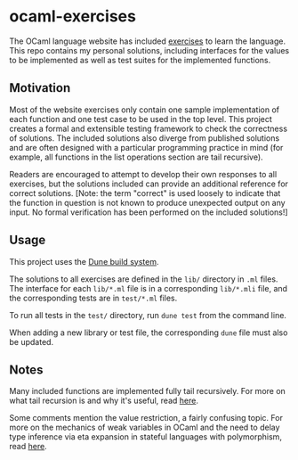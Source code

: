 # ocaml-exercises

The OCaml language website has included [exercises](https://ocaml.org/problems) to learn the language. This repo contains my personal solutions, including interfaces for the values to be implemented as well as test suites for the implemented functions.

## Motivation

Most of the website exercises only contain one sample implementation of each function and one test case to be used in the top level. This project creates a formal and extensible testing framework to check the correctness of solutions. The included solutions also diverge from published solutions and are often designed with a particular programming practice in mind (for example, all functions in the list operations section are tail recursive).

Readers are encouraged to attempt to develop their own responses to all exercises, but the solutions included can provide an additional reference for correct solutions. [Note: the term "correct" is used loosely to indicate that the function in question is not known to produce unexpected output on any input. No formal verification has been performed on the included solutions!]

## Usage

This project uses the [Dune build system](https://dune.build/).

The solutions to all exercises are defined in the `lib/` directory in `.ml` files. The interface for each `lib/*.ml` file is in a corresponding `lib/*.mli` file, and the corresponding tests are in `test/*.ml` files.

To run all tests in the `test/` directory, run `dune test` from the command line.

When adding a new library or test file, the corresponding `dune` file must also be updated.

## Notes

Many included functions are implemented fully tail recursively. For more on what tail recursion is and why it's useful, read [here](https://abitofocaml.weebly.com/131-tail-recursion.html).

Some comments mention the value restriction, a fairly confusing topic. For more on the mechanics of weak variables in OCaml and the need to delay type inference via eta expansion in stateful languages with polymorphism, read [here](https://ocamlverse.github.io/content/weak_type_variables.html).
